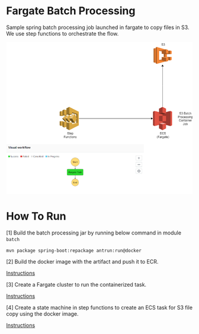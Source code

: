 # Fargate Batch Processing

Sample spring batch processing job launched in fargate to copy files in S3. We use step functions to orchestrate the flow.

![Flow](flow.png?raw=true)

# How To Run

[1] Build the batch processing jar by running below command in module `batch`

```
mvn package spring-boot:repackage antrun:run@docker
```

[2] Build the docker image with the artifact and push it to ECR.

[Instructions](docker/README.md)

[3] Create a Fargate cluster to run the containerized task.

[Instructions](fargate/README.md)

[4] Create a state machine in step functions to create an ECS task for S3 file copy using the docker image.

[Instructions](step-functions/README.md)
